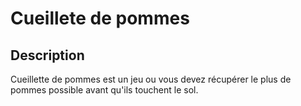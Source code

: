 # Cueillete de pommes
 ## Description
Cueillette de pommes est un jeu ou vous devez récupérer le plus de pommes possible avant qu'ils touchent le sol.
